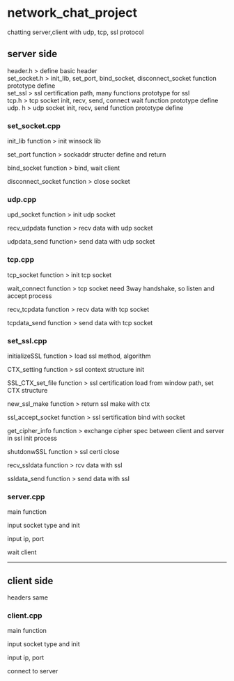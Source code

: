 # network_chat_project
chatting server,client with udp, tcp, ssl protocol

<h2>server side  </h2>  

header.h > define basic header  
set_socket.h > init_lib, set_port, bind_socket, disconnect_socket function prototype define  
set_ssl > ssl certification path, many functions prototype for ssl  
tcp.h > tcp socket init, recv, send, connect wait function prototype define  
udp. h > udp socket init, recv, send function prototype define  

<h3>set_socket.cpp  </h3>  
init_lib function > init winsock lib    

set_port function > sockaddr structer define and return    

bind_socket function > bind, wait client    

disconnect_socket function > close socket    


<h3>udp.cpp  </h3>
upd_socket function > init udp socket  

recv_udpdata function > recv data with udp socket  

udpdata_send function> send data with udp socket  


<h3>tcp.cpp  </h3>
tcp_socket function > init tcp socket  

wait_connect function > tcp socket need 3way handshake, so listen and accept process  

recv_tcpdata function > recv data with tcp socket  

tcpdata_send function > send data with tcp socket  


<h3>set_ssl.cpp  </h3>
initializeSSL function > load ssl method, algorithm  

CTX_setting function > ssl context structure init  

SSL_CTX_set_file function > ssl certification load from window path, set CTX structure  

new_ssl_make function > return ssl make with ctx  

ssl_accept_socket function > ssl sertification bind with socket  

get_cipher_info function > exchange cipher spec between client and server in ssl init process  

shutdonwSSL function > ssl certi close  

recv_ssldata function > rcv data with ssl  

ssldata_send function > send data with ssl  


<h3>server.cpp  </h3>
main function  

input socket type and init  

input ip, port  

wait client


<hr>

<h2>client side  </h2>

headers same  

<h3>client.cpp  </h3>
main function  

input socket type and init  

input ip, port  

connect to server  

